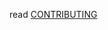 read [CONTRIBUTING](https://github.com/alisharify7/preconfigured-docker-compose/tree/main/CONTRIBUTING) 
